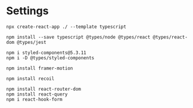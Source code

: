 # Settings

```
npx create-react-app ./ --template typescript
```

```
npm install --save typescript @types/node @types/react @types/react-dom @types/jest
```

```
npm i styled-components@5.3.11
npm i -D @types/styled-components
```

```
npm install framer-motion
```

```
npm install recoil
```

```
npm install react-router-dom
npm install react-query
npm i react-hook-form
```
